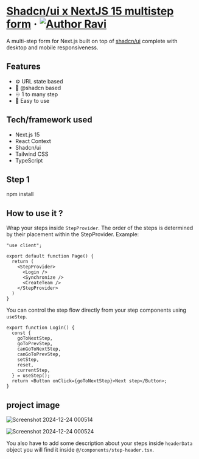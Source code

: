 # [Shadcn/ui x NextJS 15 multistep form](https://multistepform.younesfakallah.fr) &middot; [![Author Ravi](https://img.shields.io/badge/Author-Younès-%3C%3E)](https://younesfakallah.fr/blog)

A multi-step form for Next.js built on top of [shadcn/ui](https://ui.shadcn.com)
complete with desktop and mobile responsiveness.

## Features

- ⚙️ URL state based
- 🎨 @shadcn based
- ♾️ 1 to many step
- 🍳 Easy to use

## Tech/framework used

- Next.js 15
- React Context
- Shadcn/ui
- Tailwind CSS
- TypeScript

## Step 1
npm install

## How to use it ?

Wrap your steps inside `StepProvider`. The order of the steps is determined by
their placement within the StepProvider. Example:

```tsx
"use client";

export default function Page() {
  return (
    <StepProvider>
      <Login />
      <Synchronize />
      <CreateTeam />
    </StepProvider>
  )
}

```

You can control the step flow directly from your step components using
`useStep`.

```tsx
export function Login() {
  const {
    goToNextStep,
    goToPrevStep,
    canGoToNextStep,
    canGoToPrevStep,
    setStep,
    reset,
    currentStep,
  } = useStep();
  return <Button onClick={goToNextStep}>Next step</Button>;
}
```
## project image
![Screenshot 2024-12-24 000514](https://github.com/user-attachments/assets/dac98bfa-474b-4ee8-90a2-f15695463205)

![Screenshot 2024-12-24 000524](https://github.com/user-attachments/assets/16bbd717-42b9-4a35-9c78-a7e62305d34f)

You also have to add some description about your steps inside `headerData` object
you will find it inside `@/components/step-header.tsx`.
